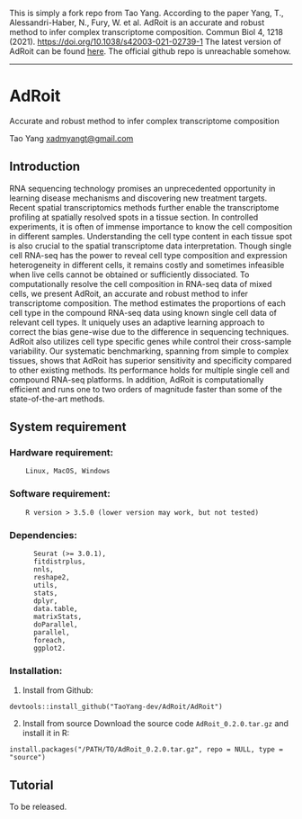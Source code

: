 This is simply a fork repo from Tao Yang. According to the paper 
Yang, T., Alessandri-Haber, N., Fury, W. et al. AdRoit is an accurate and robust method to infer complex transcriptome composition. Commun Biol 4, 1218 (2021). https://doi.org/10.1038/s42003-021-02739-1
The latest version of AdRoit can be found [here](https://doi.org/10.5281/zenodo.5272308). The official github repo is unreachable somehow.

---

# AdRoit
Accurate and robust method to infer complex transcriptome composition

Tao Yang <xadmyangt@gmail.com>

## Introduction
RNA sequencing technology promises an unprecedented opportunity in learning disease mechanisms and discovering new treatment targets. Recent spatial transcriptomics methods further enable the transcriptome profiling at spatially resolved spots in a tissue section. In controlled experiments, it is often of immense importance to know the cell composition in different samples. Understanding the cell type content in each tissue spot is also crucial to the spatial transcriptome data interpretation. Though single cell RNA-seq has the power to reveal cell type composition and expression heterogeneity in different cells, it remains costly and sometimes infeasible when live cells cannot be obtained or sufficiently dissociated. To computationally resolve the cell composition in RNA-seq data of mixed cells, we present AdRoit, an accurate and robust method to infer transcriptome composition. The method estimates the proportions of each cell type in the compound RNA-seq data using known single cell data of relevant cell types. It uniquely uses an adaptive learning approach to correct the bias gene-wise due to the difference in sequencing techniques. AdRoit also utilizes cell type specific genes while control their cross-sample variability. Our systematic benchmarking, spanning from simple to complex tissues, shows that AdRoit has superior sensitivity and specificity compared to other existing methods. Its performance holds for multiple single cell and compound RNA-seq platforms. In addition, AdRoit is computationally efficient and runs one to two orders of magnitude faster than some of the state-of-the-art methods. 

## System requirement
### Hardware requirement: 
        Linux, MacOS, Windows
### Software requirement: 
        R version > 3.5.0 (lower version may work, but not tested)
### Dependencies: 
          Seurat (>= 3.0.1),
          fitdistrplus,
          nnls,
          reshape2,
          utils,
          stats,
          dplyr, 
          data.table, 
          matrixStats, 
          doParallel,
          parallel,
          foreach, 
          ggplot2.
### Installation:
1. Install from Github:
```
devtools::install_github("TaoYang-dev/AdRoit/AdRoit")
```

2. Install from source
Download the source code `AdRoit_0.2.0.tar.gz` and install it in R:
```
install.packages("/PATH/TO/AdRoit_0.2.0.tar.gz", repo = NULL, type = "source")
```

## Tutorial
To be released.
